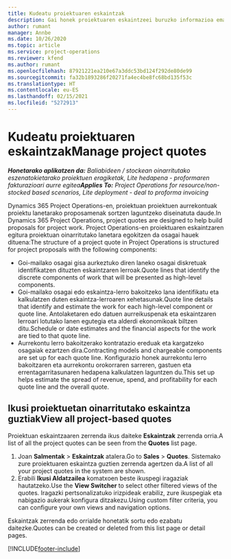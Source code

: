 ```yaml
---
title: Kudeatu proiektuaren eskaintzak
description: Gai honek proiektuaren eskaintzeei buruzko informazioa ematen du.
author: rumant
manager: Annbe
ms.date: 10/26/2020
ms.topic: article
ms.service: project-operations
ms.reviewer: kfend
ms.author: rumant
ms.openlocfilehash: 87921221ea210e67a3ddc53bd124f292de80de99
ms.sourcegitcommit: fa32b1893286f20271fa4ec4be8fc68bd135f53c
ms.translationtype: HT
ms.contentlocale: eu-ES
ms.lasthandoff: 02/15/2021
ms.locfileid: "5272913"
---
```

# <a name="manage-project-quotes"></a><span data-ttu-id="86f5f-103">Kudeatu proiektuaren eskaintzak</span><span class="sxs-lookup"><span data-stu-id="86f5f-103">Manage project quotes</span></span>

<span data-ttu-id="86f5f-104">_**Honetarako aplikatzen da:** Baliabideen / stockean oinarritutako eszenatokietarako proiektuen eragiketak, Lite hedapena - proformaren fakturazioari aurre egitea_</span><span class="sxs-lookup"><span data-stu-id="86f5f-104">_**Applies To:** Project Operations for resource/non-stocked based scenarios, Lite deployment - deal to proforma invoicing_</span></span>

<span data-ttu-id="86f5f-105">Dynamics 365 Project Operations-en, proiektuan proiektuen aurrekontuak proiektu lanetarako proposamenak sortzen laguntzeko diseinatuta daude.</span><span class="sxs-lookup"><span data-stu-id="86f5f-105">In Dynamics 365 Project Operations, project quotes are designed to help build proposals for project work.</span></span> <span data-ttu-id="86f5f-106">Project Operations-en proiektuaren eskaintzaren egitura proiektuan oinarritutako lanetara egokitzen da osagai hauek dituena:</span><span class="sxs-lookup"><span data-stu-id="86f5f-106">The structure of a project quote in Project Operations is structured for project proposals with the following components:</span></span>

  - <span data-ttu-id="86f5f-107">Goi-mailako osagai gisa aurkeztuko diren laneko osagai diskretuak identifikatzen dituzten eskaintzaren lerroak.</span><span class="sxs-lookup"><span data-stu-id="86f5f-107">Quote lines that identify the discrete components of work that will be presented as high-level components.</span></span>
  - <span data-ttu-id="86f5f-108">Goi-mailako osagai edo eskaintza-lerro bakoitzeko lana identifikatu eta kalkulatzen duten eskaintza-lerroaren xehetasunak.</span><span class="sxs-lookup"><span data-stu-id="86f5f-108">Quote line details that identify and estimate the work for each high-level component or quote line.</span></span> <span data-ttu-id="86f5f-109">Antolaketaren edo datuen aurreikuspenak eta eskaintzaren lerroari lotutako lanen egutegia eta alderdi ekonomikoak biltzen ditu.</span><span class="sxs-lookup"><span data-stu-id="86f5f-109">Schedule or date estimates and the financial aspects for the work are tied to that quote line.</span></span>
  - <span data-ttu-id="86f5f-110">Aurrekontu lerro bakoitzerako kontratazio ereduak eta kargatzeko osagaiak ezartzen dira.</span><span class="sxs-lookup"><span data-stu-id="86f5f-110">Contracting models and chargeable components are set up for each quote line.</span></span> <span data-ttu-id="86f5f-111">Konfigurazio honek aurrekontu lerro bakoitzaren eta aurrekontu orokorraren sarreren, gastuen eta errentagarritasunaren hedapena kalkulatzen laguntzen du.</span><span class="sxs-lookup"><span data-stu-id="86f5f-111">This set up helps estimate the spread of revenue, spend, and profitability for each quote line and the overall quote.</span></span>

## <a name="view-all-project-based-quotes"></a><span data-ttu-id="86f5f-112">Ikusi proiektuetan oinarritutako eskaintza guztiak</span><span class="sxs-lookup"><span data-stu-id="86f5f-112">View all project-based quotes</span></span>

<span data-ttu-id="86f5f-113">Proiektuan eskaintzaaren zerrenda ikus daiteke **Eskaintzak** zerrenda orria.</span><span class="sxs-lookup"><span data-stu-id="86f5f-113">A list of all the project quotes can be seen from the **Quotes** list page.</span></span> 

1. <span data-ttu-id="86f5f-114">Joan **Salmentak** > **Eskaintzak** atalera.</span><span class="sxs-lookup"><span data-stu-id="86f5f-114">Go to **Sales** > **Quotes**.</span></span> <span data-ttu-id="86f5f-115">Sistemako zure proiektuaren eskaintza guztien zerrenda agertzen da.</span><span class="sxs-lookup"><span data-stu-id="86f5f-115">A list of all your project quotes in the system are shown.</span></span> 
2. <span data-ttu-id="86f5f-116">Erabili **Ikusi Aldatzailea** komatxoen beste ikuspegi iragaziak hautatzeko.</span><span class="sxs-lookup"><span data-stu-id="86f5f-116">Use the **View Switcher** to select other filtered views of the quotes.</span></span> <span data-ttu-id="86f5f-117">Iragazki pertsonalizatuko irizpideak erabiliz, zure ikuspegiak eta nabigazio aukerak konfigura ditzakezu.</span><span class="sxs-lookup"><span data-stu-id="86f5f-117">Using custom filter criteria, you can configure your own views and navigation options.</span></span>

<span data-ttu-id="86f5f-118">Eskaintzak zerrenda edo orrialde honetatik sortu edo ezabatu daitezke.</span><span class="sxs-lookup"><span data-stu-id="86f5f-118">Quotes can be created or deleted from this list page or detail pages.</span></span>


[!INCLUDE[footer-include](../../includes/footer-banner.md)]
